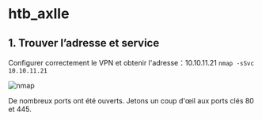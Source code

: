 # htb_axlle

## 1. Trouver l’adresse et service  
Configurer correctement le VPN et obtenir l'adresse：10.10.11.21 
`nmap -sSvc 10.10.11.21`

![nmap](./images/namp.png)

De nombreux ports ont été ouverts. Jetons un coup d'œil aux ports clés 80 et 445.
